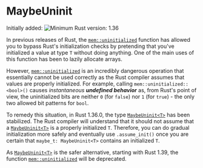 # MaybeUninit

Initially added: ![Minimum Rust version: 1.36](https://img.shields.io/badge/Minimum%20Rust%20Version-1.36-brightgreen.svg)

In previous releases of Rust, the [`mem::uninitialized`] function has allowed
you to bypass Rust's initialization checks by pretending that you've
initialized a value at type `T` without doing anything. One of the main uses
of this function has been to lazily allocate arrays.

However, [`mem::uninitialized`] is an incredibly dangerous operation that
essentially cannot be used correctly as the Rust compiler assumes that values
are properly initialized. For example, calling `mem::uninitialized::<bool>()`
causes *instantaneous __undefined behavior__* as, from Rust's point of view,
the uninitialized bits are neither `0` (for `false`) nor `1` (for `true`) -
the only two allowed bit patterns for `bool`.

To remedy this situation, in Rust 1.36.0, the type [`MaybeUninit<T>`] has
been stabilized. The Rust compiler will understand that it should not assume
that a [`MaybeUninit<T>`] is a properly initialized `T`. Therefore, you can
do gradual initialization more safely and eventually use `.assume_init()`
once you are certain that `maybe_t: MaybeUninit<T>` contains an initialized
`T`.

As [`MaybeUninit<T>`] is the safer alternative, starting with Rust 1.39, the
function [`mem::uninitialized`] will be deprecated.

[`MaybeUninit<T>`]: https://doc.rust-lang.org/std/mem/union.MaybeUninit.html
[`mem::uninitialized`]: https://doc.rust-lang.org/std/mem/fn.uninitialized.html
